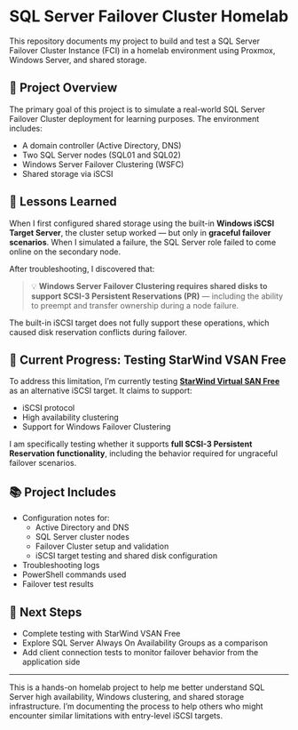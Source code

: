 # SQL Server Failover Cluster Homelab

This repository documents my project to build and test a SQL Server Failover Cluster Instance (FCI) in a homelab environment using Proxmox, Windows Server, and shared storage.

## 🔧 Project Overview

The primary goal of this project is to simulate a real-world SQL Server Failover Cluster deployment for learning purposes. The environment includes:

- A domain controller (Active Directory, DNS)
- Two SQL Server nodes (SQL01 and SQL02)
- Windows Server Failover Clustering (WSFC)
- Shared storage via iSCSI

## 🧠 Lessons Learned

When I first configured shared storage using the built-in **Windows iSCSI Target Server**, the cluster setup worked — but only in **graceful failover scenarios**. When I simulated a failure, the SQL Server role failed to come online on the secondary node.

After troubleshooting, I discovered that:

> 💡 **Windows Server Failover Clustering requires shared disks to support SCSI-3 Persistent Reservations (PR)** — including the ability to preempt and transfer ownership during a node failure.

The built-in iSCSI target does not fully support these operations, which caused disk reservation conflicts during failover.

## 🔄 Current Progress: Testing StarWind VSAN Free

To address this limitation, I’m currently testing [**StarWind Virtual SAN Free**](https://www.starwindsoftware.com/starwind-virtual-san-free) as an alternative iSCSI target. It claims to support:

- iSCSI protocol
- High availability clustering
- Support for Windows Failover Clustering

I am specifically testing whether it supports **full SCSI-3 Persistent Reservation functionality**, including the behavior required for ungraceful failover scenarios.

## 📚 Project Includes

- Configuration notes for:
  - Active Directory and DNS
  - SQL Server cluster nodes
  - Failover Cluster setup and validation
  - iSCSI target testing and shared disk configuration
- Troubleshooting logs
- PowerShell commands used
- Failover test results

## 🚀 Next Steps

- Complete testing with StarWind VSAN Free
- Explore SQL Server Always On Availability Groups as a comparison
- Add client connection tests to monitor failover behavior from the application side

---

This is a hands-on homelab project to help me better understand SQL Server high availability, Windows clustering, and shared storage infrastructure. I’m documenting the process to help others who might encounter similar limitations with entry-level iSCSI targets.
